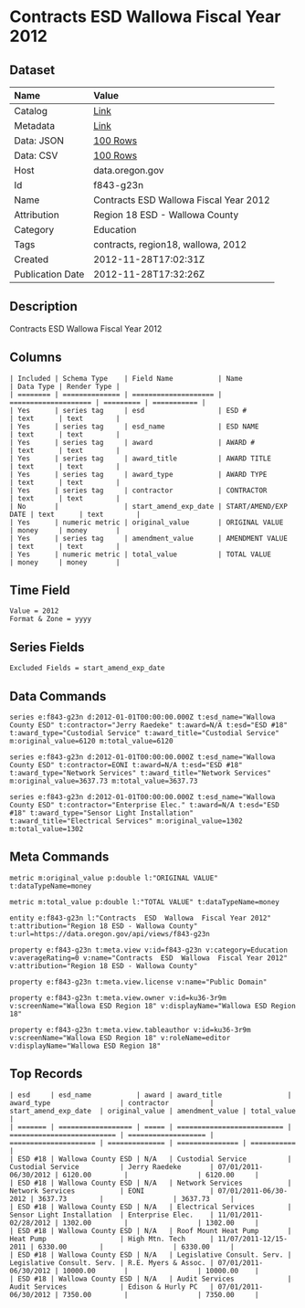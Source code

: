 # Contracts ESD Wallowa Fiscal Year 2012

## Dataset

| Name | Value |
| :--- | :---- |
| Catalog | [Link](https://catalog.data.gov/dataset/contracts-esd-wallowa-fiscal-year-2012-fb622) |
| Metadata | [Link](https://data.oregon.gov/api/views/f843-g23n) |
| Data: JSON | [100 Rows](https://data.oregon.gov/api/views/f843-g23n/rows.json?max_rows=100) |
| Data: CSV | [100 Rows](https://data.oregon.gov/api/views/f843-g23n/rows.csv?max_rows=100) |
| Host | data.oregon.gov |
| Id | f843-g23n |
| Name | Contracts ESD Wallowa Fiscal Year 2012 |
| Attribution | Region 18 ESD - Wallowa County |
| Category | Education |
| Tags | contracts, region18, wallowa, 2012 |
| Created | 2012-11-28T17:02:31Z |
| Publication Date | 2012-11-28T17:32:26Z |

## Description

Contracts ESD Wallowa Fiscal Year 2012

## Columns

```ls
| Included | Schema Type    | Field Name           | Name                 | Data Type | Render Type |
| ======== | ============== | ==================== | ==================== | ========= | =========== |
| Yes      | series tag     | esd                  | ESD #                | text      | text        |
| Yes      | series tag     | esd_name             | ESD NAME             | text      | text        |
| Yes      | series tag     | award                | AWARD #              | text      | text        |
| Yes      | series tag     | award_title          | AWARD TITLE          | text      | text        |
| Yes      | series tag     | award_type           | AWARD TYPE           | text      | text        |
| Yes      | series tag     | contractor           | CONTRACTOR           | text      | text        |
| No       |                | start_amend_exp_date | START/AMEND/EXP DATE | text      | text        |
| Yes      | numeric metric | original_value       | ORIGINAL VALUE       | money     | money       |
| Yes      | series tag     | amendment_value      | AMENDMENT VALUE      | text      | text        |
| Yes      | numeric metric | total_value          | TOTAL VALUE          | money     | money       |
```

## Time Field

```ls
Value = 2012
Format & Zone = yyyy
```

## Series Fields

```ls
Excluded Fields = start_amend_exp_date
```

## Data Commands

```ls
series e:f843-g23n d:2012-01-01T00:00:00.000Z t:esd_name="Wallowa County ESD" t:contractor="Jerry Raedeke" t:award=N/A t:esd="ESD #18" t:award_type="Custodial Service" t:award_title="Custodial Service" m:original_value=6120 m:total_value=6120

series e:f843-g23n d:2012-01-01T00:00:00.000Z t:esd_name="Wallowa County ESD" t:contractor=EONI t:award=N/A t:esd="ESD #18" t:award_type="Network Services" t:award_title="Network Services" m:original_value=3637.73 m:total_value=3637.73

series e:f843-g23n d:2012-01-01T00:00:00.000Z t:esd_name="Wallowa County ESD" t:contractor="Enterprise Elec." t:award=N/A t:esd="ESD #18" t:award_type="Sensor Light Installation" t:award_title="Electrical Services" m:original_value=1302 m:total_value=1302
```

## Meta Commands

```ls
metric m:original_value p:double l:"ORIGINAL VALUE" t:dataTypeName=money

metric m:total_value p:double l:"TOTAL VALUE" t:dataTypeName=money

entity e:f843-g23n l:"Contracts  ESD  Wallowa  Fiscal Year 2012" t:attribution="Region 18 ESD - Wallowa County" t:url=https://data.oregon.gov/api/views/f843-g23n

property e:f843-g23n t:meta.view v:id=f843-g23n v:category=Education v:averageRating=0 v:name="Contracts  ESD  Wallowa  Fiscal Year 2012" v:attribution="Region 18 ESD - Wallowa County"

property e:f843-g23n t:meta.view.license v:name="Public Domain"

property e:f843-g23n t:meta.view.owner v:id=ku36-3r9m v:screenName="Wallowa ESD Region 18" v:displayName="Wallowa ESD Region 18"

property e:f843-g23n t:meta.view.tableauthor v:id=ku36-3r9m v:screenName="Wallowa ESD Region 18" v:roleName=editor v:displayName="Wallowa ESD Region 18"
```

## Top Records

```ls
| esd     | esd_name           | award | award_title                | award_type                 | contractor          | start_amend_exp_date  | original_value | amendment_value | total_value | 
| ======= | ================== | ===== | ========================== | ========================== | =================== | ===================== | ============== | =============== | =========== | 
| ESD #18 | Wallowa County ESD | N/A   | Custodial Service          | Custodial Service          | Jerry Raedeke       | 07/01/2011-06/30/2012 | 6120.00        |                 | 6120.00     | 
| ESD #18 | Wallowa County ESD | N/A   | Network Services           | Network Services           | EONI                | 07/01/2011-06/30-2012 | 3637.73        |                 | 3637.73     | 
| ESD #18 | Wallowa County ESD | N/A   | Electrical Services        | Sensor Light Installation  | Enterprise Elec.    | 11/01/2011-02/28/2012 | 1302.00        |                 | 1302.00     | 
| ESD #18 | Wallowa County ESD | N/A   | Roof Mount Heat Pump       | Heat Pump                  | High Mtn. Tech      | 11/07/2011-12/15-2011 | 6330.00        |                 | 6330.00     | 
| ESD #18 | Wallowa County ESD | N/A   | Legislative Consult. Serv. | Legislative Consult. Serv. | R.E. Myers & Assoc. | 07/01/2011-06/30/2012 | 10000.00       |                 | 10000.00    | 
| ESD #18 | Wallowa County ESD | N/A   | Audit Services             | Audit Services             | Edison & Hurly PC   | 07/01/2011-06/30/2012 | 7350.00        |                 | 7350.00     | 
```